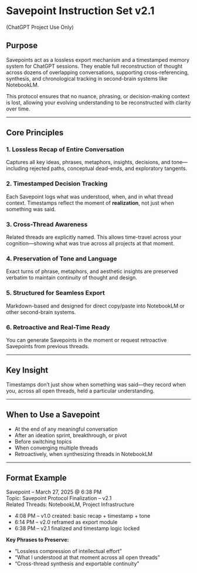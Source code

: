 # Savepoint Instruction Set v2.1  
(ChatGPT Project Use Only)

## Purpose  
Savepoints act as a lossless export mechanism and a timestamped memory system for ChatGPT sessions. They enable full reconstruction of thought across dozens of overlapping conversations, supporting cross-referencing, synthesis, and chronological tracking in second-brain systems like NotebookLM.

This protocol ensures that no nuance, phrasing, or decision-making context is lost, allowing your evolving understanding to be reconstructed with clarity over time.

---

## Core Principles

### 1. Lossless Recap of Entire Conversation  
Captures all key ideas, phrases, metaphors, insights, decisions, and tone—including rejected paths, conceptual dead-ends, and exploratory tangents.

### 2. Timestamped Decision Tracking  
Each Savepoint logs what was understood, when, and in what thread context. Timestamps reflect the moment of **realization**, not just when something was said.

### 3. Cross-Thread Awareness  
Related threads are explicitly named. This allows time-travel across your cognition—showing what was true across all projects at that moment.

### 4. Preservation of Tone and Language  
Exact turns of phrase, metaphors, and aesthetic insights are preserved verbatim to maintain continuity of thought and design.

### 5. Structured for Seamless Export  
Markdown-based and designed for direct copy/paste into NotebookLM or other second-brain systems.

### 6. Retroactive and Real-Time Ready  
You can generate Savepoints in the moment or request retroactive Savepoints from previous threads.

---

## Key Insight  
Timestamps don’t just show when something was said—they record when you, across all open threads, held a particular understanding.

---

## When to Use a Savepoint

- At the end of any meaningful conversation  
- After an ideation sprint, breakthrough, or pivot  
- Before switching topics  
- When converging multiple threads  
- Retroactively, when synthesizing threads in NotebookLM

---

## Format Example

Savepoint – March 27, 2025 @ 6:38 PM  
Topic: Savepoint Protocol Finalization – v2.1  
Related Threads: NotebookLM, Project Infrastructure

- 4:08 PM – v1.0 created: basic recap + timestamp + tone  
- 6:14 PM – v2.0 reframed as export module  
- 6:38 PM – v2.1 finalized and timestamp logic locked

**Key Phrases to Preserve:**
- “Lossless compression of intellectual effort”  
- “What I understood at that moment across all open threads”  
- “Cross-thread synthesis and exportable continuity”